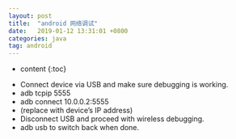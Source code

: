 ```yaml
---
layout: post
title:  "android 网络调试"
date:   2019-01-12 13:31:01 +0800
categories: java
tag: android
---
```


* content
{:toc}






- Connect device via USB and make sure debugging is working.
- adb tcpip 5555
- adb connect 10.0.0.2:5555
- (replace with device’s IP address)
- Disconnect USB and proceed with wireless debugging.
- adb usb to switch back when done.